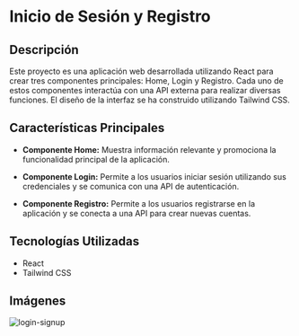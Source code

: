 # Inicio de Sesión y Registro

## Descripción

Este proyecto es una aplicación web desarrollada utilizando React para crear tres componentes principales: Home, Login y Registro. Cada uno de estos componentes interactúa con una API externa para realizar diversas funciones. El diseño de la interfaz se ha construido utilizando Tailwind CSS.

## Características Principales

- **Componente Home:** Muestra información relevante y promociona la funcionalidad principal de la aplicación.

- **Componente Login:** Permite a los usuarios iniciar sesión utilizando sus credenciales y se comunica con una API de autenticación.

- **Componente Registro:** Permite a los usuarios registrarse en la aplicación y se conecta a una API para crear nuevas cuentas.

## Tecnologías Utilizadas

- React
- Tailwind CSS

## Imágenes
![login-signup](https://github.com/andrewjruss7/login-signup-suma/assets/48565558/31de4479-4e19-4bb6-b2a5-67469cc3a4f6)
